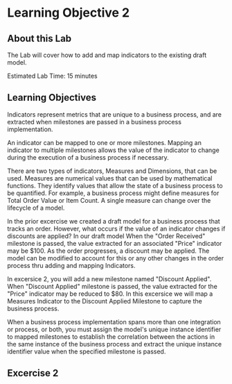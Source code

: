 # Learning Objective 2

## About this Lab

The Lab will cover how to add and map indicators to the existing draft model.

 Estimated Lab Time: 15 minutes

## Learning Objectives

Indicators represent metrics that are unique to a business process, and are extracted when milestones are passed in a business process implementation. 

An indicator can be mapped to one or more milestones. Mapping an indicator to multiple milestones allows the value of the indicator to change during the execution of a business process if necessary. 

There are two types of indicators, Measures and Dimensions, that can be used. 
Measures are numerical values that can be used by mathematical functions. They identify values that allow the state of a business process to be quantified. For example, a business process might define measures for Total Order Value or Item Count. A single measure can change over the lifecycle of a model. 

In the prior excercise we created a draft model for a business process that tracks an order. However, what occurs if the value of an indicator changes if discounts are applied? In our draft model When the "Order Received" milestone is passed, the value extracted for an associated "Price" indicator may be $100. As the order progresses, a discount may be applied. The model can be modified to account for this or any other changes in the order process thru adding and mapping Indicators.

In excersice 2, you will add a new milestone named "Discount Applied". When "Discount Applied"  milestone is passed, the value extracted for the "Price" indicator may be reduced to $80.
In this excersice we will map a Measures Indicator to the Discount Applied Milestone to capture the business process. 

When a business process implementation spans more than one integration or process, or both, you must assign the model's unique instance identifier to mapped milestones to establish the correlation between the actions in the same instance of the business process and extract the unique instance identifier value when the specified milestone is passed.

## Excercise 2
